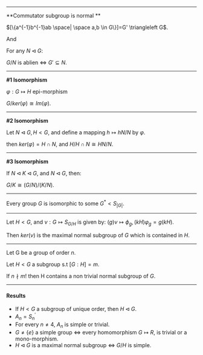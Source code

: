 -----

**Commutator subgroup is normal **

$[\{a^{-1}b^{-1}ab \space| \space a,b \in G\}]=G' \triangleleft G$.





And

For any $N \triangleleft G$:

$G/N$ is ablien $\Leftrightarrow$ $G' \subseteq N$.



----

**#1 Isomorphism**



$\varphi:G \mapsto H$ epi-morphism

$G/ker(\varphi) \cong Im(\varphi)$.



-----

**#2 Isomorphism**



Let $N \triangleleft G, H<G$, and define a mapping $h \mapsto hN / N$ by $\varphi$.

then $ker(\varphi) = H \cap N$, and $H/H\cap N \cong HN/N$.



----

**#3 Isomorphism**



If $N \triangleleft K \triangleleft G$, and $N \triangleleft G$, then:

$G/K \cong (G/N)/(K/N)$.



-----



Every group $G$ is isomorphic to some $G^{*} < S_{|G|}$.



-----



Let $H < G$, and  $\nu:G \mapsto S_{G/H}$ is given by: $(g)\nu \mapsto \phi_{g}, (kH)\varphi_{g}=g(kH)$.

Then $ker(\nu)$ is the maximal normal subgroup of $G$ which is contained in $H$.



----



Let G be a group of order $n$.

Let $H < G$ a subgroup s.t $[G:H] = m$.

If $n \nmid m!$ then H contains a non trivial normal subgroup of $G$.



-----

#### Results

- If $H < G$ a subgroup of unique order, then $H \triangleleft G$.
- $A_n = S^{'}_n$
- For every $n\neq 4$, $A_n$ is simple or trivial.
- $G \neq\{e\}$ a simple group $\Leftrightarrow$ every homomorphism $G \mapsto R$, is trivial or a mono-morphism.
- $H \triangleleft G$ is a maximal normal subgroup $\Leftrightarrow$ $G/H$ is simple.
